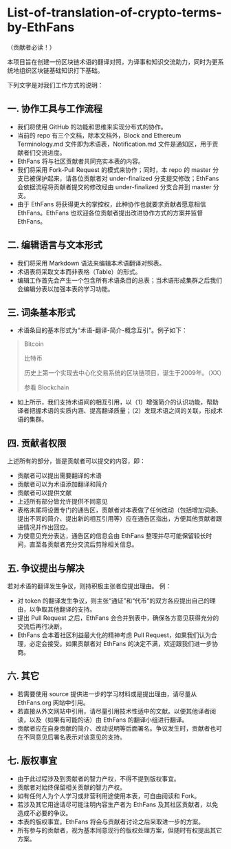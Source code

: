 # List-of-translation-of-crypto-terms-by-EthFans

（贡献者必读！）

本项目旨在创建一份区块链术语的翻译对照，为译事和知识交流助力，同时为更系统地组织区块链基础知识打下基础。

下列文字是对我们工作方式的说明：

## 一. 协作工具与工作流程

- 我们将使用 GitHub 的功能和思维来实现分布式的协作。
- 当前的 repo 有三个文档，除本文档外，Block and Ethereum Terminology.md 文件即为术语表，Notification.md 文件是通知区，用于贡献者们交流进度。
- EthFans 将与社区贡献者共同充实本表的内容。
- 我们将采用 Fork-Pull Request 的模式来协作；同时，本 repo 的 master 分支已被保护起来，请各位贡献者对 under-finalized 分支提交修改；EthFans 会依据流程将贡献者提交的修改经由 under-finalized 分支合并到 master 分支。
- 由于 EthFans 将获得更大的掌控权，此种协作也就要求贡献者愿意相信 EthFans。EthFans 也欢迎各位贡献者提出改进协作方式的方案并监督 EthFans。

## 二. 编辑语言与文本形式

- 我们将采用 Markdown 语法来编辑本术语翻译对照表。
- 术语表将采取文本而非表格（Table）的形式。
- 编辑工作首先会产生一个包含所有术语条目的总表；当术语形成集群之后我们会编辑分表以加强本表的学习功能。

## 三. 词条基本形式

- 术语条目的基本形式为“术语-翻译-简介-概念互引”。例子如下：
> Bitcoin 
> 
> 比特币
> 
> 历史上第一个实现去中心化交易系统的区块链项目，诞生于2009年。（XX）
> 
> 参看 Blockchain

- 如上所示，我们支持术语间的相互引用，以（1）增强简介的认识功能，帮助译者把握术语的实质内涵、提高翻译质量；（2）发现术语之间的关联，形成术语的集群。

## 四. 贡献者权限

上述所有的部分，皆是贡献者可以提交的内容，即：
- 贡献者可以提出需要翻译的术语
- 贡献者可以为术语添加翻译和简介
- 贡献者可以提供文献
- 上述所有部分皆允许提供不同意见
- 表格末尾将设置专门的通告区，贡献者对本表做了任何改动（包括增加词条、提出不同的简介、提出新的相互引用等）应在通告区指出，方便其他贡献者跟进情况并作出回应。
- 为使意见充分表达，通告区的信息会由 EthFans 整理并尽可能保留较长时间，直至各贡献者充分交流后剪除相关信息。


## 五. 争议提出与解决

若对术语的翻译发生争议，则持积极主张者应提出理由。
例：
- 对 token 的翻译发生争议，则主张“通证”和“代币”的双方各应提出自己的理由，以争取其他翻译的支持。
- 提出 Pull Request 之后，EthFans 会合并到表中，确保各方意见获得充分的交流后再行决断。
- EthFans 会本着社区利益最大化的精神考虑 Pull Request，如果我们认为合理，必定会接受。如果贡献者对 EthFans 的决定不满，欢迎跟我们进一步协商。

## 六. 其它

- 若需要使用 source 提供进一步的学习材料或是提出理由，请尽量从 EthFans.org 网站中引用。
- 若直接从外文网站中引用，请尽量引用技术性适中的文献。以便其他译者阅读，以及（如果有可能的话）由 EthFans 的翻译小组进行翻译。
- 贡献者应在自身贡献的简介、改动说明等后面署名。争议发生时，贡献者也可在不同意见后署名表示对该意见的支持。

## 七. 版权事宜

- 由于此过程涉及到贡献者的智力产权，不得不提到版权事宜。
- 贡献者对始终保留相关贡献的智力产权。
- 如有任何人为个人学习或非营利用途使用本表，可自由阅读和 Fork。
- 若涉及其它用途请尽可能注明内容生产者为 EthFans 及其社区贡献者，以免造成不必要的争议。
- 本表的版权事宜，EthFans 将会与贡献者讨论之后采取进一步的方案。
- 所有参与的贡献者，视为基本同意现行的版权处理方案，但随时有权提出其它方案。
